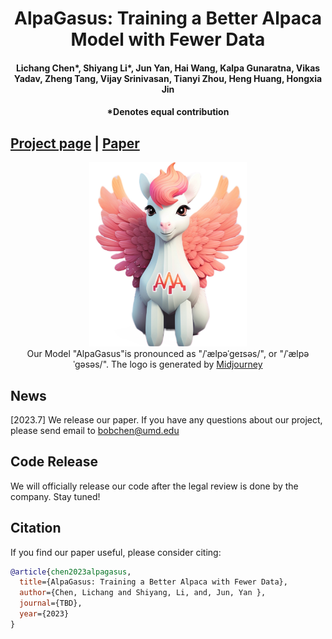 <h1 align="center">AlpaGasus: Training a Better Alpaca Model with Fewer Data</h1>
<h4 align="center"> Lichang Chen*, Shiyang Li*, Jun Yan, Hai Wang, Kalpa Gunaratna, Vikas Yadav, Zheng Tang, Vijay Srinivasan, Tianyi Zhou, Heng Huang, Hongxia Jin</h4>
<h4 align="center"> *Denotes equal contribution</h4>

## [Project page](https://lichang-chen.github.io/AlpaGasus/) | [Paper](https://arxiv.org/abs/2305.4926697)


<p align="center">
    <img src="alpagasus.jpeg" width="50%"> <br>
    Our Model "AlpaGasus"is pronounced as "/ˈælpəˈɡeɪsəs/", or "/ˈælpəˈɡəsəs/". The logo is generated by <a href="https://www.midjourney.com/app/">Midjourney</a>
</p>

## News
[2023.7] We release our paper. If you have any questions about our project, please send email to bobchen@umd.edu


## Code Release
We will officially release our code after the legal review is done by the company. Stay tuned!


## Citation
If you find our paper useful, please consider citing:
```bibtex
@article{chen2023alpagasus,
  title={AlpaGasus: Training a Better Alpaca with Fewer Data},
  author={Chen, Lichang and Shiyang, Li, and, Jun, Yan },
  journal={TBD},
  year={2023}
}
```